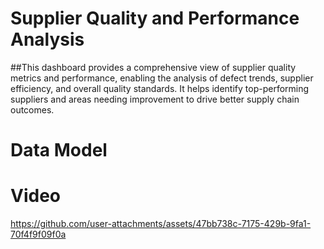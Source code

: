 # Supplier Quality and Performance Analysis

##This dashboard provides a comprehensive view of supplier quality metrics and performance, enabling the analysis of defect trends, supplier efficiency, and overall quality standards. It helps identify top-performing suppliers and areas needing improvement to drive better supply chain outcomes.

# Data Model

# Video

https://github.com/user-attachments/assets/47bb738c-7175-429b-9fa1-70f4f9f09f0a

